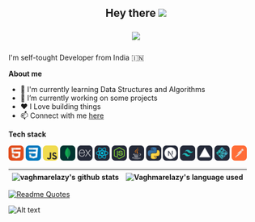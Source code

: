 <h2 align="center">
  Hey there
  <img src="https://media.giphy.com/media/hvRJCLFzcasrR4ia7z/giphy.gif" width="25px"/></br>
  
  ![](https://komarev.com/ghpvc/?username=vaghmarelazy&color=blueviolet)

</h2>

I'm self-tought Developer from India 🇮🇳

**About me**

- 🌱 I'm currently learning Data Structures and Algorithms <br/>
- 🔭 I’m currently working on some projects <br/>
- ❤️ I Love building things <br/>
- 📫 Connect with me [here](https://www.instagram.com/lazy_developer/)

**Tech stack**</br>

<code><img height='30' src="./assets/html.svg" alt="HTML"></code>
<code><img height='30' src="./assets/css.svg" alt="CSS"></code>
<code><img height='30' src="./assets/js.svg" alt="JavaScript"></code>
<code><img height='30' src="./assets/mongoDB.svg" alt="MongoDB"></code>
<code><img height='30' src="./assets/express.svg" alt="Express"></code>
<code><img height='30' src="./assets/react.svg" alt="React"></code>
<code><img height='30' src="./assets/node.svg" alt="Node"></code>
<code><img height='30' src="./assets/java.svg" alt="Java"></code>
<code><img height='30' src="./assets/python.svg" alt="Python"></code>
<code><img height='30' src="./assets/next.svg" alt="Next"></code>
<code><img height='30' src="./assets/tailwind.svg" alt="Tailwind"></code>
<code><img height='30' src="./assets/vercel.svg" alt="Vercel"></code>
<code><img height='30' src="./assets/netlify.svg" alt="Netlify"></code>
<code><img height='30' src="./assets/postman.svg" alt="Postman"></code>

<!-- <code><img height='20' src=""></code> -->

| <a><img align="center" src="https://github-readme-stats.vercel.app/api?username=vaghmarelazy&theme=radical&show_icons=true&hide_border=false&count_private=true)" alt="vaghmarelazy's github stats"></a> | <a><img align="center" src="https://github-readme-stats.vercel.app/api/top-langs/?username=vaghmarelazy&theme=radical&show_icons=true&hide_border=false&layout=compact" alt="Vaghmarelazy's language used"></a> |
| -------------------------------------------------------------------------------------------------------------------------------------------------------------------------------------------------------- | --------------------------------------------------------------------------------------------------------------------------------------------------------------------------------------------------------------- |

[![Readme Quotes](https://quotes-github-readme.vercel.app/api?type=horizontal&theme=dark)](https://github.com/piyushsuthar/github-readme-quotes)



<div>

![Alt text](https://spotify-recently-played-readme.vercel.app/api?user=31t34mgo6y632q6gqriskfpij3ra&count=1)

</div>
<!--
**vaghmarelazy/vaghmarelazy** is a ✨ _special_ ✨ repository because its `README.md` (this file) appears on your GitHub profile.

Here are some ideas to get you started:

- 🔭 I’m currently working on ...
- 🌱 I’m currently learning ...
- 👯 I’m looking to collaborate on ...
- 🤔 I’m looking for help with ...
- 💬 Ask me about ...
- 📫 How to reach me: ...
- 😄 Pronouns: ...
- ⚡ Fun fact: ...
-->
